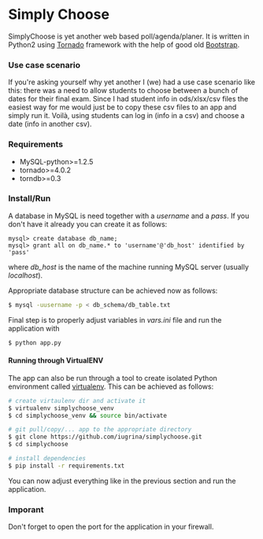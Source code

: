 # Simply Choose

SimplyChoose is yet another web based poll/agenda/planer.
It is written in Python2 using 
[Tornado](http://www.tornadoweb.org/en/stable/) framework
with the help of good old [Bootstrap](http://getbootstrap.com/).


### Use case scenario

If you're asking yourself why yet another I (we) had a use case
scenario like this: there was a need to allow students to choose
between a bunch of dates for their final exam. Since I had 
student info in ods/xlsx/csv files the easiest way for me would
just be to copy these csv files to an app and simply run it.
Voilà, using students can log in (info in a csv) and choose
a date (info in another csv).

### Requirements

- MySQL-python>=1.2.5
- tornado>=4.0.2
- torndb>=0.3

### Install/Run

A database in MySQL is need together with a *username* and a *pass*.
If you don't have it already you can create it as follows:
```
mysql> create database db_name;
mysql> grant all on db_name.* to 'username'@'db_host' identified by 'pass'
```
where *db_host* is the name of the machine running MySQL server (usually
*localhost*).

Appropriate database structure can be achieved now as follows:
```bash
$ mysql -uusername -p < db_schema/db_table.txt
```

Final step is to properly adjust variables in *vars.ini* file and
run the application with
```bash
$ python app.py
```

#### Running through VirtualENV

The app can also be run through a tool to create isolated Python
environment called [virtualenv](https://virtualenv.pypa.io/en/latest/).
This can be achieved as follows:

```bash
# create virtaulenv dir and activate it
$ virtualenv simplychoose_venv
$ cd simplychoose_venv && source bin/activate

# git pull/copy/... app to the appropriate directory
$ git clone https://github.com/iugrina/simplychoose.git
$ cd simplychoose

# install dependencies
$ pip install -r requirements.txt
```

You can now adjust everything like in the previous section
and run the application.

### Imporant

Don't forget to open the port for the application in your firewall.
